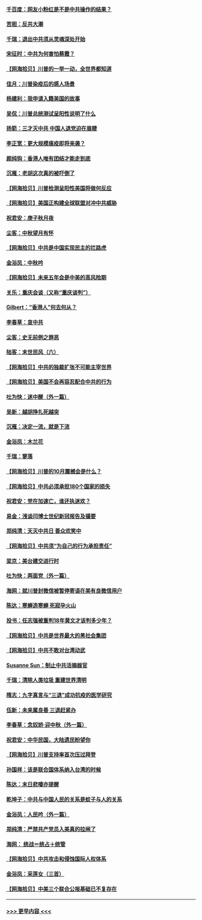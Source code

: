 #### [千百度：网友小粉红是不是中共操作的结果？](../pages/nsc993/n12461025.md?t=10082102) 
#### [苦胆：反共大潮](../pages/nsc993/n12459469.md?t=10082102) 
#### [千瑞：退出中共须从灵魂深处开始](../pages/nsc993/n12459437.md?t=10082102) 
#### [宋征时：中共为何害怕蔡霞？](../pages/nsc993/n12459097.md?t=10082102) 
#### [【网海拾贝】川普的一举一动，全世界都知道](../pages/nsc993/n12458825.md?t=10082102) 
#### [佳月：川普染疫后的感人场景](../pages/nsc993/n12456994.md?t=10082102) 
#### [杨建利：我申请入籍美国的故事](../pages/nsc993/n12455635.md?t=10082102) 
#### [吴侃：川普总统测试呈阳性说明了什么](../pages/nsc993/n12451869.md?t=10082102) 
#### [扬箭：三才灭中共 中国人退党迫在眉睫](../pages/nsc993/n12451842.md?t=10082102) 
#### [李正宽：更大规模瘟疫即将来袭？](../pages/nsc993/n12451455.md?t=10082102) 
#### [颜纯钩：香港人唯有团结才能走到底](../pages/nsc993/n12450870.md?t=10082102) 
#### [沉雁：老胡这次真的被吓倒了](../pages/nsc993/n12449796.md?t=10082102) 
#### [【网海拾贝】川普检测呈阳性美国将做何反应](../pages/nsc993/n12449042.md?t=10082102) 
#### [【网海拾贝】美国正构建全球联盟对冲中共威胁](../pages/nsc993/n12446580.md?t=10082102) 
#### [祝君安：庚子秋月夜](../pages/nsc993/n12445870.md?t=10082102) 
#### [尘客：中秋望月有怀](../pages/nsc993/n12444632.md?t=10082102) 
#### [【网海拾贝】中共是中国实现民主的拦路虎](../pages/nsc993/n12443573.md?t=10082102) 
#### [金浴凤：中秋吟](../pages/nsc993/n12441773.md?t=10082102) 
#### [【网海拾贝】未来五年会是中美的高风险期](../pages/nsc993/n12440760.md?t=10082102) 
#### [关乐：重庆会谈（又称“重庆谈判”）](../pages/nsc993/n12437525.md?t=10082102) 
#### [Gilbert：“香港人”何去何从？](../pages/nsc993/n12435894.md?t=10082102) 
#### [李春草：哀中共](../pages/nsc993/n12435874.md?t=10082102) 
#### [尘客：史无前例之罪恶](../pages/nsc993/n12435762.md?t=10082102) 
#### [陆客：末世民风（六）](../pages/nsc993/n12435354.md?t=10082102) 
#### [【网海拾贝】中共的独裁扩张不可能主宰世界](../pages/nsc993/n12435151.md?t=10082102) 
#### [【网海拾贝】美国不会再容忍配合中共的行为](../pages/nsc993/n12433808.md?t=10082102) 
#### [吐为快：迷中醒（外一篇）](../pages/nsc993/n12433585.md?t=10082102) 
#### [吴新：越胡挣扎死越突](../pages/nsc993/n12433562.md?t=10082102) 
#### [沉雁：决定一流，就是下流](../pages/nsc993/n12432128.md?t=10082102) 
#### [金浴凤：木兰花](../pages/nsc993/n12432124.md?t=10082102) 
#### [千瑞：寥落](../pages/nsc993/n12432071.md?t=10082102) 
#### [【网海拾贝】川普的10月震撼会是什么？](../pages/nsc993/n12431624.md?t=10082102) 
#### [【网海拾贝】中共必须承担180个国家的损失](../pages/nsc993/n12428893.md?t=10082102) 
#### [祝君安：党在加速亡，谁还执迷欢？](../pages/nsc993/n12428652.md?t=10082102) 
#### [易金：浅谈闫博士世纪新冠报告及撮要](../pages/nsc993/n12426822.md?t=10082102) 
#### [郑纯清：天灭中共日 善众欢笑中](../pages/nsc993/n12426784.md?t=10082102) 
#### [【网海拾贝】中共须“为自己的行为承担责任”](../pages/nsc993/n12426067.md?t=10082102) 
#### [梁京：美台建交进行时](../pages/nsc993/n12424066.md?t=10082102) 
#### [吐为快：两面党（外一篇）](../pages/nsc993/n12424043.md?t=10082102) 
#### [海网：就川普封微信被暂停寄语在美有良微信用户](../pages/nsc993/n12424021.md?t=10082102) 
#### [陈达：寒蝉造寒蝉 死寂孕火山](../pages/nsc993/n12423958.md?t=10082102) 
#### [投书：任志强被重判18年黄文才该判多少年？](../pages/nsc993/n12423672.md?t=10082102) 
#### [【网海拾贝】中共是世界最大的黑社会集团](../pages/nsc993/n12423543.md?t=10082102) 
#### [【网海拾贝】中共不敢对台湾动武](../pages/nsc993/n12421418.md?t=10082102) 
#### [Susanne Sun：制止中共活摘器官](../pages/nsc993/n12419654.md?t=10082102) 
#### [千瑞：清除人类垃圾 重建世界清明](../pages/nsc993/n12419414.md?t=10082102) 
#### [隋志：九字真言与“三退”成功抗疫的医学研究](../pages/nsc993/n12419248.md?t=10082102) 
#### [伍新：未来属良善 三退赶紧办](../pages/nsc993/n12418496.md?t=10082102) 
#### [李春草：念奴娇·迎中秋（外一篇）](../pages/nsc993/n12418465.md?t=10082102) 
#### [祝君安：中华民国，大陆遗民盼望你](../pages/nsc993/n12418089.md?t=10082102) 
#### [【网海拾贝】川普支持率首次压过拜登](../pages/nsc993/n12418050.md?t=10082102) 
#### [孙国祥：该是联合国体系纳入台湾的时候](../pages/nsc993/n12417369.md?t=10082102) 
#### [陈达：末日悲嚎亦提醒](../pages/nsc993/n12416736.md?t=10082102) 
#### [乾坤子：中共与中国人民的关系是蚊子与人的关系](../pages/nsc993/n12416632.md?t=10082102) 
#### [金浴凤：人民吟（外一篇）](../pages/nsc993/n12416567.md?t=10082102) 
#### [郑纯清：严禁共产党员入美真的拉闸了](../pages/nsc993/n12416550.md?t=10082102) 
#### [海网： 统战＝统占＋统管](../pages/nsc993/n12416404.md?t=10082102) 
#### [【网海拾贝】中共攻击和侵蚀国际人权体系](../pages/nsc993/n12416250.md?t=10082102) 
#### [金浴凤：采莲女（三首）](../pages/nsc993/n12415517.md?t=10082102) 
#### [【网海拾贝】中美三个联合公报基础已不复存在](../pages/nsc993/n12415054.md?t=10082102) 

----
#### [ >>> 更早内容 <<< ](../indexes/nsc993-earlier.md)
